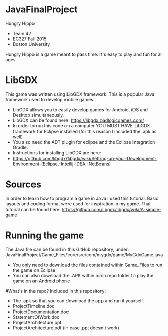 # JavaFinalProject
Hungry Hippo
* Team 42
* EC327 Fall 2015
* Boston University

Hungry Hippo is a game meant to pass time. It's easy to play and fun for all ages. 

# LibGDX
This game was written using LibGDX framework. This is a popular Java framework used to develop mobile games.
* LibGDX allows you to easily develop games for Android, iOS and Desktop simultaneously.
* LibGDX can be found here: https://libgdx.badlogicgames.com/
* In order to run this code on a computer YOU MUST HAVE LibGDX framework for Eclipse installed (for this reason I included the .apk as well)
* You also need the ADT plugin for eclipse and the Eclipse Integration Gradle. 
* Instructions for installing LibGDX are here: 
 *  https://github.com/libgdx/libgdx/wiki/Setting-up-your-Development-Environment-(Eclipse,-Intellij-IDEA,-NetBeans)

# Sources
In order to learn how to program a game in Java I used this tutorial. Basic layouts and coding format were used for inspiration in my game.
  That tutorial can be found here: https://github.com/libgdx/libgdx/wiki/A-simple-game

# Running the game
The Java file can be found in this GitHub repository, under: JavaFinalProject/Game_Files/core/src/com/mygdx/game/MyGdxGame.java
* You only need to download the files contained within Game_Files to run the game on Eclipse
* You can also download the .APK within main repo folder to play the game on an Android phone

#What's in the repo?
Included in this repository:
* The .apk so that you can download the app and run it yourself. 
* ProjectTimeline.doc
* ProjectDocumentation.doc
* StatementOfWork.doc
* ProjectArchitecture.ppt
* ProjectArchitecture.pdf (in case .ppt doesn't work)



